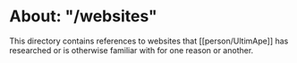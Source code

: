 # About: "/websites"

This directory contains references to websites that [[person/UltimApe]] has researched or is otherwise familiar with for one reason or another.
